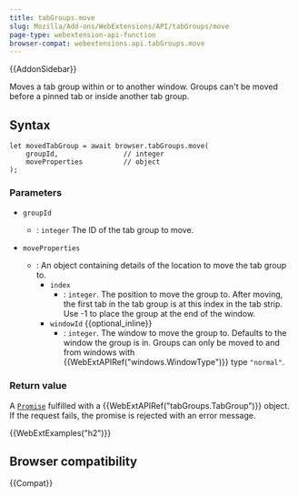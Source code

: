 ```yaml
---
title: tabGroups.move
slug: Mozilla/Add-ons/WebExtensions/API/tabGroups/move
page-type: webextension-api-function
browser-compat: webextensions.api.tabGroups.move
---
```


{{AddonSidebar}}

Moves a tab group within or to another window. Groups can't be moved before a pinned tab or inside another tab group.

## Syntax

```js-nolint
let movedTabGroup = await browser.tabGroups.move(
    groupId,                // integer
    moveProperties          // object
);
```

### Parameters

- `groupId`

  - : `integer` The ID of the tab group to move.

- `moveProperties`
  - : An object containing details of the location to move the tab group to.
    - `index`
      - : `integer`. The position to move the group to. After moving, the first tab in the tab group is at this index in the tab strip. Use -1 to place the group at the end of the window.
    - `windowId` {{optional_inline}}
      - : `integer`. The window to move the group to. Defaults to the window the group is in. Groups can only be moved to and from windows with {{WebExtAPIRef("windows.WindowType")}} type `"normal"`.

### Return value

A [`Promise`](/en-US/docs/Web/JavaScript/Reference/Global_Objects/Promise) fulfilled with a {{WebExtAPIRef("tabGroups.TabGroup")}} object. If the request fails, the promise is rejected with an error message.

{{WebExtExamples("h2")}}

## Browser compatibility

{{Compat}}
